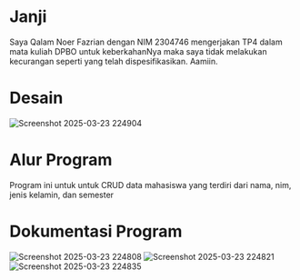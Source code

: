 # Janji
Saya Qalam Noer Fazrian dengan NIM 2304746 mengerjakan TP4 dalam mata kuliah DPBO untuk keberkahanNya maka saya tidak melakukan kecurangan seperti yang telah dispesifikasikan. Aamiin.

# Desain
![Screenshot 2025-03-23 224904](https://github.com/user-attachments/assets/ce12bb64-ffc0-4e28-9196-8347ac74c482)

# Alur Program
Program ini untuk untuk CRUD data mahasiswa yang terdiri dari nama, nim, jenis kelamin, dan semester

# Dokumentasi Program

![Screenshot 2025-03-23 224808](https://github.com/user-attachments/assets/c6102c76-f63f-488b-bca3-dfb887bec30b)
![Screenshot 2025-03-23 224821](https://github.com/user-attachments/assets/653fe1c4-9b31-4b4e-8c5d-04706ce25453)
![Screenshot 2025-03-23 224835](https://github.com/user-attachments/assets/c9042dc4-6b36-4d03-ab38-6778a999e6b6)
